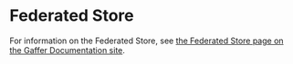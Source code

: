 # Federated Store

For information on the Federated Store, see [the Federated Store page on the Gaffer Documentation site](https://gchq.github.io/gaffer-doc/latest/reference/stores-guide/federated/).
